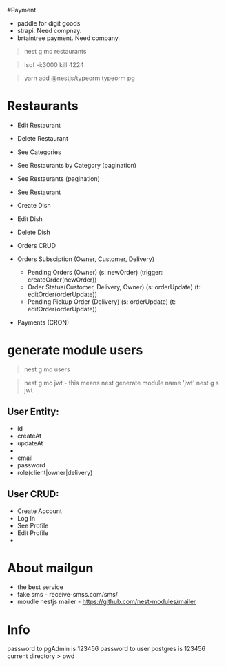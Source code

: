 #Payment
- paddle for digit goods
- strapi. Need compnay.
- brtaintree payment. Need company.


>nest g mo restaurants

>lsof -i:3000
>kill 4224

>yarn add @nestjs/typeorm typeorm pg

# Restaurants
- Edit Restaurant
- Delete Restaurant

- See Categories
- See Restaurants by Category (pagination)
- See Restaurants (pagination)
- See Restaurant

- Create Dish
- Edit Dish
- Delete Dish

- Orders CRUD
- Orders Subsciption (Owner, Customer, Delivery)
  - Pending Orders (Owner) (s: newOrder) (trigger: createOrder(newOrder))
  - Order Status(Customer, Delivery, Owner) (s: orderUpdate)  (t: editOrder(orderUpdate))
  - Pending Pickup Order (Delivery) (s: orderUpdate) (t: editOrder(orderUpdate))

- Payments (CRON)

# generate module users
>nest g mo users

>nest g mo jwt - this means nest generate module name 'jwt'
>nest g s jwt

## User Entity:
- id
- createAt
- updateAt
- 
- email
- password
- role(client|owner|delivery)

## User CRUD:

- Create Account
- Log In
- See Profile
- Edit Profile
- 

# About mailgun
- the best service
- fake sms - receive-smss.com/sms/
- moudle nestjs mailer - https://github.com/nest-modules/mailer



# Info
password to pgAdmin is 123456
password to user postgres is 123456
current directory > pwd
